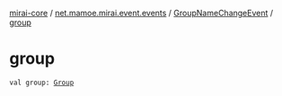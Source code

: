 [mirai-core](../../index.md) / [net.mamoe.mirai.event.events](../index.md) / [GroupNameChangeEvent](index.md) / [group](./group.md)

# group

`val group: `[`Group`](../../net.mamoe.mirai.contact/-group/index.md)